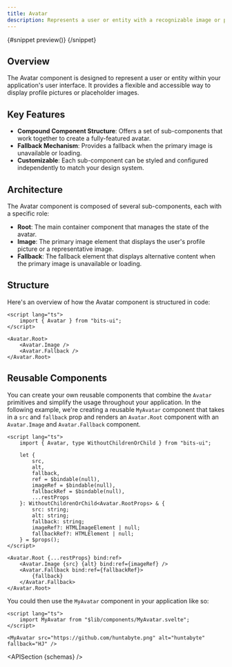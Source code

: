 ```yaml
---
title: Avatar
description: Represents a user or entity with a recognizable image or placeholder in UI elements.
---
```


<script>
	import { APISection, ComponentPreviewV2, AvatarDemo } from '$lib/components/index.js'
	let { schemas } = $props()
</script>

<ComponentPreviewV2 name="avatar-demo" componentName="Avatar">

{#snippet preview()}
<AvatarDemo />
{/snippet}

</ComponentPreviewV2>

## Overview

The Avatar component is designed to represent a user or entity within your application's user interface. It provides a flexible and accessible way to display profile pictures or placeholder images.

## Key Features

-   **Compound Component Structure**: Offers a set of sub-components that work together to create a fully-featured avatar.
-   **Fallback Mechanism**: Provides a fallback when the primary image is unavailable or loading.
-   **Customizable**: Each sub-component can be styled and configured independently to match your design system.

## Architecture

The Avatar component is composed of several sub-components, each with a specific role:

-   **Root**: The main container component that manages the state of the avatar.
-   **Image**: The primary image element that displays the user's profile picture or a representative image.
-   **Fallback**: The fallback element that displays alternative content when the primary image is unavailable or loading.

## Structure

Here's an overview of how the Avatar component is structured in code:

```svelte
<script lang="ts">
	import { Avatar } from "bits-ui";
</script>

<Avatar.Root>
	<Avatar.Image />
	<Avatar.Fallback />
</Avatar.Root>
```

## Reusable Components

You can create your own reusable components that combine the `Avatar` primitives and simplify the usage throughout your application. In the following example, we're creating a reusable `MyAvatar` component that takes in a `src` and `fallback` prop and renders an `Avatar.Root` component with an `Avatar.Image` and `Avatar.Fallback` component.

```svelte title="MyAvatar.svelte"
<script lang="ts">
	import { Avatar, type WithoutChildrenOrChild } from "bits-ui";

	let {
		src,
		alt,
		fallback,
		ref = $bindable(null),
		imageRef = $bindable(null),
		fallbackRef = $bindable(null),
		...restProps
	}: WithoutChildrenOrChild<Avatar.RootProps> & {
		src: string;
		alt: string;
		fallback: string;
		imageRef?: HTMLImageElement | null;
		fallbackRef?: HTMLElement | null;
	} = $props();
</script>

<Avatar.Root {...restProps} bind:ref>
	<Avatar.Image {src} {alt} bind:ref={imageRef} />
	<Avatar.Fallback bind:ref={fallbackRef}>
		{fallback}
	</Avatar.Fallback>
</Avatar.Root>
```

You could then use the `MyAvatar` component in your application like so:

```svelte title="+page.svelte"
<script lang="ts">
	import MyAvatar from "$lib/components/MyAvatar.svelte";
</script>

<MyAvatar src="https://github.com/huntabyte.png" alt="huntabyte" fallback="HJ" />
```

<APISection {schemas} />
